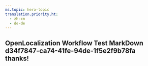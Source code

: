 ```yaml
---
ms.topic: hero-topic
translation.priority.ht: 
  - zh-cn
  - de-de
---
```

## OpenLocalization Workflow Test MarkDown d34f7847-ca74-41fe-94de-1f5e2f9b78fa thanks!
